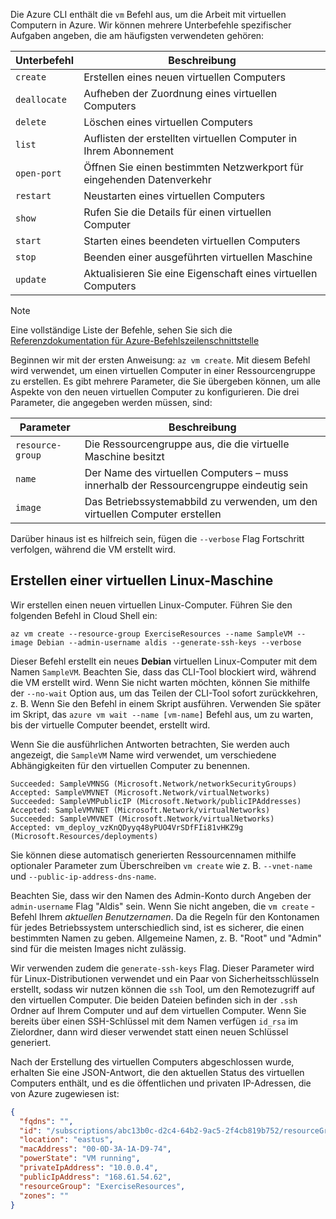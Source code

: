 Die Azure CLI enthält die `vm` Befehl aus, um die Arbeit mit virtuellen Computern in Azure. Wir können mehrere Unterbefehle spezifischer Aufgaben angeben, die am häufigsten verwendeten gehören:

| Unterbefehl | Beschreibung |
|-------------|-------------|
| `create`    | Erstellen eines neuen virtuellen Computers |
| `deallocate` | Aufheben der Zuordnung eines virtuellen Computers |
| `delete` | Löschen eines virtuellen Computers |
| `list` | Auflisten der erstellten virtuellen Computer in Ihrem Abonnement |
| `open-port` | Öffnen Sie einen bestimmten Netzwerkport für eingehenden Datenverkehr |
| `restart` | Neustarten eines virtuellen Computers |
| `show` | Rufen Sie die Details für einen virtuellen Computer |
| `start` | Starten eines beendeten virtuellen Computers |
| `stop` | Beenden einer ausgeführten virtuellen Maschine |
| `update` | Aktualisieren Sie eine Eigenschaft eines virtuellen Computers |

> [!NOTE]
> Eine vollständige Liste der Befehle, sehen Sie sich die [Referenzdokumentation für Azure-Befehlszeilenschnittstelle](https://docs.microsoft.com/en-us/cli/azure/reference-index?view=azure-cli-latest)

Beginnen wir mit der ersten Anweisung: `az vm create`. Mit diesem Befehl wird verwendet, um einen virtuellen Computer in einer Ressourcengruppe zu erstellen. Es gibt mehrere Parameter, die Sie übergeben können, um alle Aspekte von den neuen virtuellen Computer zu konfigurieren. Die drei Parameter, die angegeben werden müssen, sind:

| Parameter | Beschreibung |
|-----------|-------------|
| `resource-group` | Die Ressourcengruppe aus, die die virtuelle Maschine besitzt |
| `name` | Der Name des virtuellen Computers – muss innerhalb der Ressourcengruppe eindeutig sein |
| `image` | Das Betriebssystemabbild zu verwenden, um den virtuellen Computer erstellen |

Darüber hinaus ist es hilfreich sein, fügen die `--verbose` Flag Fortschritt verfolgen, während die VM erstellt wird. 

## <a name="create-a-linux-virtual-machine"></a>Erstellen einer virtuellen Linux-Maschine

Wir erstellen einen neuen virtuellen Linux-Computer. Führen Sie den folgenden Befehl in Cloud Shell ein:

```azurecli
az vm create --resource-group ExerciseResources --name SampleVM --image Debian --admin-username aldis --generate-ssh-keys --verbose 
```

Dieser Befehl erstellt ein neues **Debian** virtuellen Linux-Computer mit dem Namen `SampleVM`. Beachten Sie, dass das CLI-Tool blockiert wird, während die VM erstellt wird. Wenn Sie nicht warten möchten, können Sie mithilfe der `--no-wait` Option aus, um das Teilen der CLI-Tool sofort zurückkehren, z. B. Wenn Sie den Befehl in einem Skript ausführen. Verwenden Sie später im Skript, das `azure vm wait --name [vm-name]` Befehl aus, um zu warten, bis der virtuelle Computer beendet, erstellt wird.

Wenn Sie die ausführlichen Antworten betrachten, Sie werden auch angezeigt, die `SampleVM` Name wird verwendet, um verschiedene Abhängigkeiten für den virtuellen Computer zu benennen.

```
Succeeded: SampleVMNSG (Microsoft.Network/networkSecurityGroups)
Accepted: SampleVMVNET (Microsoft.Network/virtualNetworks)
Succeeded: SampleVMPublicIP (Microsoft.Network/publicIPAddresses)
Accepted: SampleVMVNET (Microsoft.Network/virtualNetworks)
Succeeded: SampleVMVNET (Microsoft.Network/virtualNetworks)
Accepted: vm_deploy_vzKnQDyyq48yPUO4VrSDfFIi81vHKZ9g (Microsoft.Resources/deployments)
```

Sie können diese automatisch generierten Ressourcennamen mithilfe optionaler Parameter zum Überschreiben `vm create` wie z. B. `--vnet-name` und `--public-ip-address-dns-name`.

Beachten Sie, dass wir den Namen des Admin-Konto durch Angeben der `admin-username` Flag "Aldis" sein. Wenn Sie nicht angeben, die `vm create` -Befehl Ihrem _aktuellen Benutzernamen_. Da die Regeln für den Kontonamen für jedes Betriebssystem unterschiedlich sind, ist es sicherer, die einen bestimmten Namen zu geben. Allgemeine Namen, z. B. "Root" und "Admin" sind für die meisten Images nicht zulässig.

Wir verwenden zudem die `generate-ssh-keys` Flag. Dieser Parameter wird für Linux-Distributionen verwendet und ein Paar von Sicherheitsschlüsseln erstellt, sodass wir nutzen können die `ssh` Tool, um den Remotezugriff auf den virtuellen Computer. Die beiden Dateien befinden sich in der `.ssh` Ordner auf Ihrem Computer und auf dem virtuellen Computer. Wenn Sie bereits über einen SSH-Schlüssel mit dem Namen verfügen `id_rsa` im Zielordner, dann wird dieser verwendet statt einen neuen Schlüssel generiert.

Nach der Erstellung des virtuellen Computers abgeschlossen wurde, erhalten Sie eine JSON-Antwort, die den aktuellen Status des virtuellen Computers enthält, und es die öffentlichen und privaten IP-Adressen, die von Azure zugewiesen ist:

```json
{
  "fqdns": "",
  "id": "/subscriptions/abc13b0c-d2c4-64b2-9ac5-2f4cb819b752/resourceGroups/ExerciseResources/providers/Microsoft.Compute/virtualMachines/SampleVM",
  "location": "eastus",
  "macAddress": "00-0D-3A-1A-D9-74",
  "powerState": "VM running",
  "privateIpAddress": "10.0.0.4",
  "publicIpAddress": "168.61.54.62",
  "resourceGroup": "ExerciseResources",
  "zones": ""
}
```

